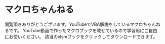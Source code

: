 # マクロちゃんねる
閲覧頂きありがとうございます。YouTubeでVBA解説をしているマクロちゃんねるです。
YouTube動画で作ったマクロブックを載せているので学習用にご自由にお使いください。
該当のxlsmブックをクリックしてダウンロードできます。
